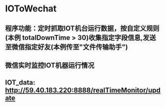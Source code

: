 # IOToWechat
## 程序功能：定时抓取IOT机台运行数据，按自定义规则(本例 totalDownTime > 30)收集指定字段信息,发送至微信指定好友(本例传至"文件传输助手")
## 微信实时监控IOT机器运行情况
## IOT_data: http://59.40.183.220:8888/realTimeMonitor/update
